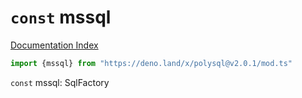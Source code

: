 # `const` mssql

[Documentation Index](../README.md)

```ts
import {mssql} from "https://deno.land/x/polysql@v2.0.1/mod.ts"
```

`const` mssql: SqlFactory

